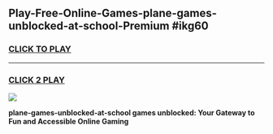 
## Play-Free-Online-Games-plane-games-unblocked-at-school-Premium #ikg60
<h3>
<a href="https://premium.freeplayer.one?title=plane-games-unblocked-at-school&ref=8M">CLICK TO PLAY</a></h3>
<hr>

<h3>
<a href="https://premium.freeplayer.one?title=plane-games-unblocked-at-school&ref=8M">CLICK 2 PLAY</a>
  
</h3>

<a href="https://premium.freeplayer.one?title=plane-games-unblocked-at-school&ref=8M"><img src="https://clearcache.store/games.png"></a>


**plane-games-unblocked-at-school games unblocked: Your Gateway to Fun and Accessible Online Gaming**
